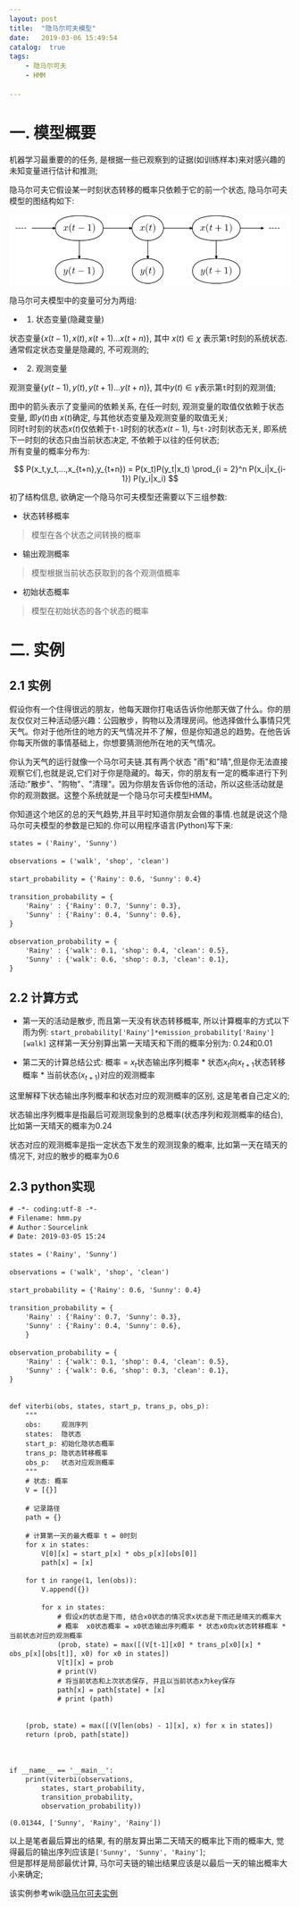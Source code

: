```yaml
---
layout: post
title:  "隐马尔可夫模型"
date:   2019-03-06 15:49:54
catalog:  true
tags:
    - 隐马尔可夫
    - HMM
    
---
```



# 一. 模型概要

机器学习最重要的的任务, 是根据一些已观察到的证据(如训练样本)来对感兴趣的未知变量进行估计和推测;  


 隐马尔可夫它假设某一时刻状态转移的概率只依赖于它的前一个状态, 隐马尔可夫模型的图结构如下:  

![](/images/ASR/hiddenMarkove/hmm.png)

 隐马尔可夫模型中的变量可分为两组:

- 1. 状态变量(隐藏变量)

状态变量$\{x(t-1), x(t), x(t+1)...x(t+n)\}$, 其中 $x(t) \in \chi$ 表示第`t`时刻的系统状态. 通常假定状态变量是隐藏的, 不可观测的;  

- 2. 观测变量

观测变量$\{y(t-1), y(t), y(t+1)...y(t+n)\}$, 其中$y(t) \in \gamma$表示第`t`时刻的观测值;

图中的箭头表示了变量间的依赖关系, 在任一时刻, 观测变量的取值仅依赖于状态变量, 即$y(t)$由 $x(t)$确定, 与其他状态变量及观测变量的取值无关;   
同时`t`时刻的状态$x(t)$仅依赖于`t-1`时刻的状态$x(t-1)$, 与`t-2`时刻状态无关, 即系统下一时刻的状态只由当前状态决定, 不依赖于以往的任何状态;  
所有变量的概率分布为:  

$$
P(x_t,y_t,...,x_{t+n},y_{t+n}) = 
P(x_t)P(y_t|x_t)
\prod_{i = 2}^n
P(x_i|x_{i-1})
P(y_i|x_i)
$$


初了结构信息, 欲确定一个隐马尔可夫模型还需要以下三组参数:  

- 状态转移概率  

> 模型在各个状态之间转换的概率

- 输出观测概率  

> 模型根据当前状态获取到的各个观测值概率  

- 初始状态概率  

> 模型在初始状态的各个状态的概率  

# 二. 实例

## 2.1 实例
假设你有一个住得很远的朋友，他每天跟你打电话告诉你他那天做了什么。你的朋友仅仅对三种活动感兴趣：公园散步，购物以及清理房间。他选择做什么事情只凭天气。你对于他所住的地方的天气情况并不了解，但是你知道总的趋势。在他告诉你每天所做的事情基础上，你想要猜测他所在地的天气情况。

你认为天气的运行就像一个马尔可夫链.其有两个状态 "雨"和"晴",但是你无法直接观察它们,也就是说,它们对于你是隐藏的。每天，你的朋友有一定的概率进行下列活动:"散步"、"购物"、"清理"。因为你朋友告诉你他的活动，所以这些活动就是你的观测数据。这整个系统就是一个隐马尔可夫模型HMM。

你知道这个地区的总的天气趋势,并且平时知道你朋友会做的事情.也就是说这个隐马尔可夫模型的参数是已知的.你可以用程序语言(Python)写下来:

```
states = ('Rainy', 'Sunny')

observations = ('walk', 'shop', 'clean')

start_probability = {'Rainy': 0.6, 'Sunny': 0.4}

transition_probability = {
    'Rainy' : {'Rainy': 0.7, 'Sunny': 0.3},
    'Sunny' : {'Rainy': 0.4, 'Sunny': 0.6},
}

observation_probability = {
    'Rainy' : {'walk': 0.1, 'shop': 0.4, 'clean': 0.5},
    'Sunny' : {'walk': 0.6, 'shop': 0.3, 'clean': 0.1},
}
```


## 2.2 计算方式
- 第一天的活动是散步, 而且第一天没有状态转移概率, 所以计算概率的方式以下雨为例: `start_probability['Rainy']*emission_probability['Rainy'][walk]`
这样第一天分别算出第一天晴天和下雨的概率分别为: 0.24和0.01

- 第二天的计算总结公式: 概率   = $x_t$状态输出序列概率 * 状态$x_t$向$x_{t+1}$状态转移概率 *  当前状态($x_{t+1}$)对应的观测概率


这里解释下状态输出序列概率和状态对应的观测概率的区别, 这是笔者自己定义的;

状态输出序列概率是指最后可观测现象到的总概率(状态序列和观测概率的结合), 比如第一天晴天的概率为0.24  

状态对应的观测概率是指一定状态下发生的观测现象的概率, 比如第一天在晴天的情况下, 对应的散步的概率为0.6  


## 2.3 python实现

```
# -*- coding:utf-8 -*-
# Filename: hmm.py
# Author：Sourcelink
# Date: 2019-03-05 15:24
 
states = ('Rainy', 'Sunny')
 
observations = ('walk', 'shop', 'clean')
 
start_probability = {'Rainy': 0.6, 'Sunny': 0.4}
 
transition_probability = {
    'Rainy' : {'Rainy': 0.7, 'Sunny': 0.3},
    'Sunny' : {'Rainy': 0.4, 'Sunny': 0.6},
    }
 
observation_probability = {
    'Rainy' : {'walk': 0.1, 'shop': 0.4, 'clean': 0.5},
    'Sunny' : {'walk': 0.6, 'shop': 0.3, 'clean': 0.1},
}


def viterbi(obs, states, start_p, trans_p, obs_p):
    """
    obs:     观测序列
    states:  隐状态
    start_p: 初始化隐状态概率
    trans_p: 隐状态转移概率
    obs_p:   状态对应观测概率
    """
    # 状态: 概率
    V = [{}]

    # 记录路径
    path = {}

    # 计算第一天的最大概率 t = 0时刻
    for x in states:
        V[0][x] = start_p[x] * obs_p[x][obs[0]]
        path[x] = [x]

    for t in range(1, len(obs)):
        V.append({})

        for x in states:
            # 假设x的状态是下雨, 结合x0状态的情况求x状态是下雨还是晴天的概率大
            # 概率  x0状态概率 = x0状态输出序列概率 * 状态x0向x状态转移概率 *  当前状态对应的观测概率
            (prob, state) = max([(V[t-1][x0] * trans_p[x0][x] * obs_p[x][obs[t]], x0) for x0 in states])
            V[t][x] = prob
            # print(V)
            # 将当前状态和上次状态保存, 并且以当前状态x为key保存
            path[x] = path[state] + [x]
            # print (path)

    
    (prob, state) = max([(V[len(obs) - 1][x], x) for x in states])
    return (prob, path[state])



if __name__ == '__main__':
    print(viterbi(observations, 
        states, start_probability, 
        transition_probability, 
        observation_probability))
```

```
(0.01344, ['Sunny', 'Rainy', 'Rainy'])
```

以上是笔者最后算出的结果, 有的朋友算出第二天晴天的概率比下雨的概率大, 觉得最后的输出序列应该是`['Sunny', 'Sunny', 'Rainy']`;  
但是那样是局部最优计算, 马尔可夫链的输出结果应该是以最后一天的输出概率大小来确定;  


该实例参考wiki[隐马尔可夫实例](https://zh.wikipedia.org/wiki/隐马尔可夫模型)  































